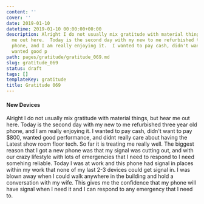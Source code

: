 ```yaml
---
content: ''
cover: ''
date: 2019-01-10
datetime: 2019-01-10 00:00:00+00:00
description: Alright I do not usually mix gratitude with material things, but hear
  me out here.  Today is the second day with my new to me refurbished three year old
  phone, and I am really enjoying it.  I wanted to pay cash, didn't want to pay $800,
  wanted good p
path: pages/gratitude/gratitude_069.md
slug: gratitude_069
status: draft
tags: []
templateKey: gratitude
title: Gratitude 069
---
```


#### New Devices

Alright I do not usually mix gratitude with material things, but hear me out here.  Today is the second day with my new to me refurbished three year old phone, and I am really enjoying it.  I wanted to pay cash, didn't want to pay $800, wanted good performance, and didnt really care about having the Latest show room floor tech.  So far it is treating me really well.  The biggest reason that I got a new phone was that my signal was cutting out, and with our crazy lifestyle with lots of emergencies that I need to respond to I need somehing reliable.  Today I was at work and this phone had signal in places within my work that none of my last 2-3 devices could get signal in.  I was blown away when I could walk anywhere in the building and hold a conversation with my wife.  This gives me the confidence that my phone will have signal when I need it and I can respond to any emergency that I need to.